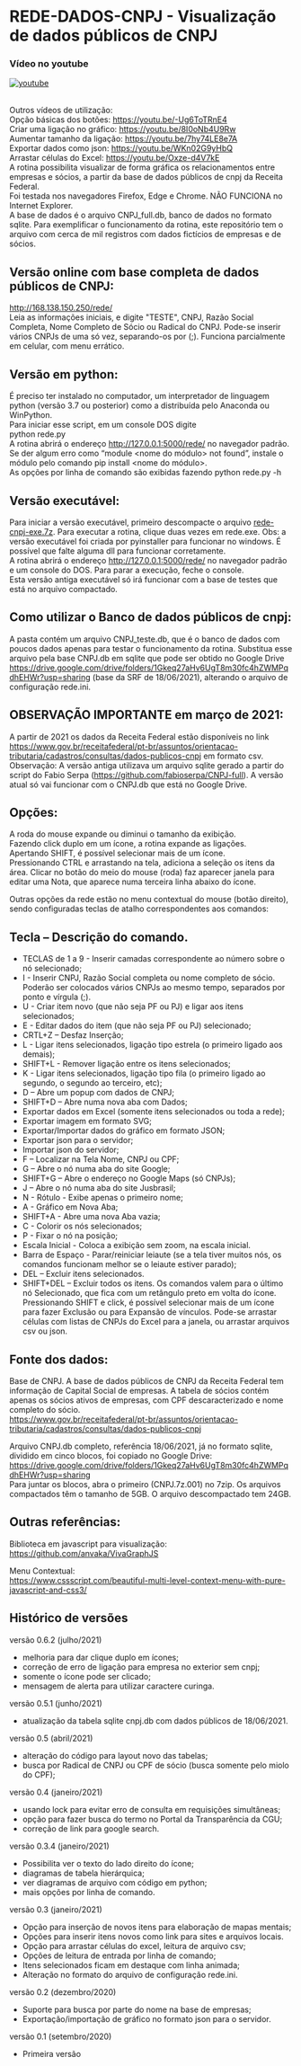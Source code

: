 # REDE-DADOS-CNPJ - Visualização de dados públicos de CNPJ

### Vídeo no youtube<br>
[![youtube](http://img.youtube.com/vi/nxz9Drhqn_I/0.jpg)](https://youtu.be/nxz9Drhqn_I)

<br>Outros vídeos de utilização:<br>
Opção básicas dos botões: https://youtu.be/-Ug6ToTRnE4 <br>
Criar uma ligação no gráfico: https://youtu.be/8I0oNb4U9Rw <br>
Aumentar tamanho da ligação: https://youtu.be/7hy74LE8e7A <br>
Exportar dados como json: https://youtu.be/WKn02G9yHbQ <br>
Arrastar células do Excel: https://youtu.be/Oxze-d4V7kE <br>
A rotina possibilita visualizar de forma gráfica os relacionamentos entre empresas e sócios, a partir da base de dados públicos de cnpj da Receita Federal. <br>
Foi testada nos navegadores Firefox, Edge e Chrome. NÃO FUNCIONA no Internet Explorer. <br>
A base de dados é o arquivo CNPJ_full.db, banco de dados no formato sqlite. Para exemplificar o funcionamento da rotina, este repositório tem o arquivo com cerca de mil registros com dados fictícios de empresas e de sócios. <br>

## Versão online com base completa de dados públicos de CNPJ:
http://168.138.150.250/rede/ <br>
Leia as informações iniciais, e digite "TESTE", CNPJ, Razão Social Completa, Nome Completo de Sócio ou Radical do CNPJ. Pode-se inserir vários CNPJs de uma só vez, separando-os por (;).
Funciona parcialmente em celular, com menu errático.

## Versão em python:
É preciso ter instalado no computador, um interpretador de linguagem python (versão 3.7 ou posterior) como a distribuída pelo Anaconda ou WinPython.<br> 
Para iniciar esse script, em um console DOS digite<br>
python rede.py<br>
A rotina abrirá o endereço http://127.0.0.1:5000/rede/ no navegador padrão.
Se der algum erro como “module <nome do módulo> not found”, instale o módulo pelo comando pip install <nome do módulo>.<br>
As opções por linha de comando são exibidas fazendo python rede.py -h<br>

## Versão executável:
Para iniciar a versão executável, primeiro descompacte o arquivo [rede-cnpj-exe.7z](https://drive.google.com/file/d/1rjsWmzzudmrjACR61HC2f2HwZ75RueCY/view?usp=sharing). Para executar a rotina, clique duas vezes em rede.exe. Obs: a versão executável foi criada por pyinstaller para funcionar no windows. É possível que falte alguma dll para funcionar corretamente.<br>
A rotina abrirá o endereço http://127.0.0.1:5000/rede/ no navegador padrão e um console do DOS. Para parar a execução, feche o console.<br>
Esta versão antiga executável só irá funcionar com a base de testes que está no arquivo compactado.<br>

## Como utilizar o Banco de dados públicos de cnpj:
A pasta contém um arquivo CNPJ_teste.db, que é o banco de dados com poucos dados apenas para testar o funcionamento da rotina. Substitua esse arquivo pela base CNPJ.db em sqlite que pode ser obtido no Google Drive https://drive.google.com/drive/folders/1Gkeq27aHv6UgT8m30fc4hZWMPqdhEHWr?usp=sharing (base da SRF de 18/06/2021), alterando o arquivo de configuração rede.ini.<br>

## OBSERVAÇÃO IMPORTANTE em março de 2021:
A partir de 2021 os dados da Receita Federal estão disponíveis no link https://www.gov.br/receitafederal/pt-br/assuntos/orientacao-tributaria/cadastros/consultas/dados-publicos-cnpj em formato csv. 
Observação: A versão antiga utilizava um arquivo sqlite gerado a partir do script do Fabio Serpa (https://github.com/fabioserpa/CNPJ-full). A versão atual só vai funcionar com o CNPJ.db que está no Google Drive.<br>

## Opções:

A roda do mouse expande ou diminui o tamanho da exibição.<br>
Fazendo click duplo em um ícone, a rotina expande as ligações.<br>
Apertando SHIFT, é possível selecionar mais de um ícone. <br>
Pressionando CTRL e arrastando na tela, adiciona a seleção os itens da área.
Clicar no botão do meio do mouse (roda) faz aparecer janela para editar uma Nota, que aparece numa terceira linha abaixo do ícone.

Outras opções da rede estão no menu contextual do mouse (botão direito), sendo configuradas teclas de atalho correspondentes aos comandos:
 

## Tecla – Descrição do comando.
- TECLAS de 1 a 9 - Inserir camadas correspondente ao número sobre o nó selecionado;
- I - Inserir CNPJ, Razão Social completa ou nome completo de sócio. Poderão ser colocados vários CNPJs ao mesmo tempo, separados por ponto e vírgula (;).
- U - Criar item novo (que não seja PF ou PJ) e ligar aos itens selecionados;
- E - Editar dados do item (que não seja PF ou PJ) selecionado;
- CRTL+Z – Desfaz Inserção;
- L - Ligar itens selecionados, ligação tipo estrela (o primeiro ligado aos demais);
- SHIFT+L - Remover ligação entre os itens selecionados;
- K - Ligar itens selecionados, ligação tipo fila (o primeiro ligado ao segundo, o segundo ao terceiro, etc);
- D – Abre um popup com dados de CNPJ;
- SHIFT+D – Abre numa nova aba com Dados;
- Exportar dados em Excel (somente itens selecionados ou toda a rede);
- Exportar imagem em formato SVG;
- Exportar/Importar dados do gráfico em formato JSON;
- Exportar json para o servidor;
- Importar json do servidor;
- F – Localizar na Tela Nome, CNPJ ou CPF;
- G – Abre o nó numa aba do site Google;
- SHIFT+G – Abre o endereço no Google Maps (só CNPJs);
- J – Abre o nó numa aba do site Jusbrasil;
- N - Rótulo - Exibe apenas o primeiro nome;
- A - Gráfico em Nova Aba;
- SHIFT+A - Abre uma nova Aba vazia;
- C - Colorir os nós selecionados;
- P - Fixar o nó na posição;
- Escala Inicial - Coloca a exibição sem zoom, na escala inicial.
- Barra de Espaço - Parar/reiniciar leiaute (se a tela tiver muitos nós, os comandos funcionam melhor se o leiaute estiver parado);
- DEL – Excluir itens selecionados.
- SHIFT+DEL – Excluir todos os itens.
Os comandos valem para o último nó Selecionado, que fica com um retângulo preto em volta do ícone. 
Pressionando SHIFT e click, é possível selecionar mais de um ícone para fazer Exclusão ou para Expansão de vínculos.
Pode-se arrastar células com listas de CNPJs do Excel para a janela, ou arrastar arquivos csv ou json.

## Fonte dos dados:

Base de CNPJ. A base de dados públicos de CNPJ da Receita Federal tem informação de Capital Social de empresas. A tabela de sócios contém apenas os sócios ativos de empresas, com CPF descaracterizado e nome completo do sócio.<br>
https://www.gov.br/receitafederal/pt-br/assuntos/orientacao-tributaria/cadastros/consultas/dados-publicos-cnpj<br>

Arquivo CNPJ.db completo, referência 18/06/2021, já no formato sqlite, dividido em cinco blocos, foi copiado no Google Drive:<br>
https://drive.google.com/drive/folders/1Gkeq27aHv6UgT8m30fc4hZWMPqdhEHWr?usp=sharing <br>
Para juntar os blocos, abra o primeiro (CNPJ.7z.001) no 7zip. Os arquivos compactados têm o tamanho de 5GB. O arquivo descompactado tem 24GB.<br>

## Outras referências:
Biblioteca em javascript para visualização:<br>
https://github.com/anvaka/VivaGraphJS<br>

Menu Contextual:<br>
https://www.cssscript.com/beautiful-multi-level-context-menu-with-pure-javascript-and-css3/

## Histórico de versões

versão 0.6.2 (julho/2021)
- melhoria para dar clique duplo em ícones;
- correção de erro de ligação para empresa no exterior sem cnpj;
- somente o ícone pode ser clicado;
- mensagem de alerta para utilizar caractere curinga.

versão 0.5.1 (junho/2021)
- atualização da tabela sqlite cnpj.db com dados públicos de 18/06/2021.

versão 0.5 (abril/2021)
- alteração do código para layout novo das tabelas;
- busca por Radical de CNPJ ou CPF de sócio (busca somente pelo miolo do CPF);

versão 0.4 (janeiro/2021)
- usando lock para evitar erro de consulta em requisições simultâneas;
- opção para fazer busca do termo no Portal da Transparência da CGU;
- correção de link para google search.

versão 0.3.4 (janeiro/2021)
- Possibilita ver o texto do lado direito do ícone;
- diagramas de tabela hierárquica;
- ver diagramas de arquivo com código em python;
- mais opções por linha de comando.

versão 0.3 (janeiro/2021)
- Opção para inserção de novos itens para elaboração de mapas mentais;
- Opções para inserir itens novos como link para sites e arquivos locais.
- Opção para arrastar células do excel, leitura de arquivo csv;
- Opções de leitura de entrada por linha de comando;
- Itens selecionados ficam em destaque com linha animada;
- Alteração no formato do arquivo de configuração rede.ini.

versão 0.2 (dezembro/2020)
- Suporte para busca por parte do nome na base de empresas;
- Exportação/importação de gráfico no formato json para o servidor.

versão 0.1 (setembro/2020)
- Primeira versão

